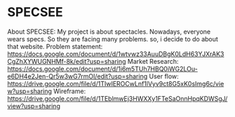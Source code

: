 # SPECSEE

About SPECSEE: 
My project is about spectacles.
Nowadays, everyone wears specs. So they are facing many problems.
so, i decide to do about that website.
Problem statement: https://docs.google.com/document/d/1wtvwz33AuuDBgK0LdH63YJXrAK3CgZhXYWUGNHMf-8k/edit?usp=sharing
Market Research: https://docs.google.com/document/d/1i6m5TUh7HBQ0iWG2LOu-e6DH4e2Jen-Qr5w3wG7rmOI/edit?usp=sharing
User flow: https://drive.google.com/file/d/1TIwIEROCwLnf1lVyv9ct8G5xK0sImg6c/view?usp=sharing
Wireframe: https://drive.google.com/file/d/1TEblmwEj3HWXXy1FTeSaOnnHpqKDWSgJ/view?usp=sharing
